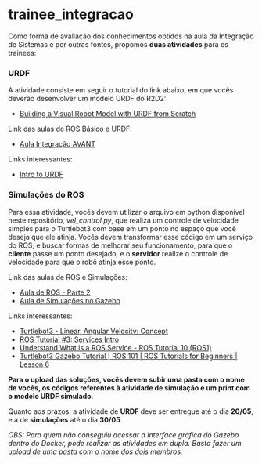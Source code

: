 # trainee_integracao

Como forma de avaliação dos conhecimentos obtidos na aula da Integração de Sistemas e por outras fontes, propomos **duas atividades** para os trainees:

### URDF
A atividade consiste em seguir o tutorial do link abaixo, em que vocês deverão desenvolver um modelo URDF do R2D2:
* [Building a Visual Robot Model with URDF from Scratch](http://wiki.ros.org/urdf/Tutorials/Building%20a%20Visual%20Robot%20Model%20with%20URDF%20from%20Scratch)

Link das aulas de ROS Básico e URDF:
* [Aula Integração AVANT](https://wobbly-wish-32e.notion.site/Aula-Integra-o-AVANT-be9b430cffc64bd6a218e5c3d1ba9efa)

Links interessantes:
* [Intro to URDF](https://industrial-training-master.readthedocs.io/en/melodic/_source/session3/Intro-to-URDF.html)

### Simulações do ROS
Para essa atividade, vocês devem utilizar o arquivo em python disponível neste repositório, *vel_control.py*, 	que realiza um controle de velocidade simples para o Turtlebot3 com base em um ponto no espaço que você deseja que ele atinja.
Vocês devem transformar esse código em um serviço do ROS, e buscar formas de melhorar seu funcionamento, para que o **cliente** passe um ponto desejado, e o **servidor** realize o controle de velocidade para que o robô atinja esse ponto.

Link das aulas de ROS e Simulações:
* [Aula de ROS - Parte 2](https://tin-technician-e2e.notion.site/ROS-Parte-2-f334cc3bdde24eab99a7342a70064eec)
* [Aula de Simulações no Gazebo](https://tin-technician-e2e.notion.site/Simula-es-com-ROS-bac55c4d8eeb42b98c878b125c9851a1)

Links interessantes:
* [Turtlebot3 - Linear, Angular Velocity: Concept](https://www.youtube.com/watch?v=Oke83kjB8zY)
* [ROS Tutorial #3: Services Intro](https://www.youtube.com/watch?v=5UNaercJ2l8)
* [Understand What is a ROS Service - ROS Tutorial 10 (ROS1)](https://www.youtube.com/watch?v=0nGzvefzl-U)
* [Turtlebot3 Gazebo Tutorial | ROS 101 | ROS Tutorials for Beginners | Lesson 6](https://www.youtube.com/watch?v=n5NaLaJHYko)

**Para o upload das soluções, vocês devem subir uma pasta com o nome de vocês, os códigos referentes à atividade de simulação e um print com o modelo URDF simulado**.

Quanto aos prazos, a atividade de **URDF** deve ser entregue até o dia **20/05**, e a de **simulações** até o dia **30/05**.

*OBS: Para quem não conseguiu acessar a interface gráfica do Gazebo dentro do Docker, pode realizar as atividades em dupla. Basta fazer um upload de uma pasta com o nome dos dois membros.*
